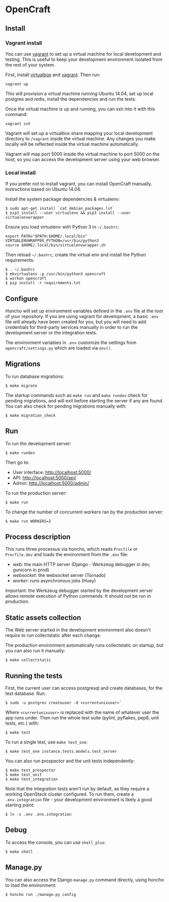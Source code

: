 OpenCraft
=========

Install
-------

### Vagrant install

You can use [vagrant][] to set up a virtual machine for local development and
testing. This is useful to keep your development environment isolated from the
rest of your system.

First, install [virtualbox][] and [vagrant][]. Then run:

    vagrant up

This will provision a virtual machine running Ubuntu 14.04, set up local
postgres and redis, install the dependencies and run the tests.

Once the virtual machine is up and running, you can ssh into it with this
command:

    vagrant ssh

Vagrant will set up a virtualbox share mapping your local development directory
to `/vagrant` inside the virtual machine. Any changes you make locally will be
reflected inside the virtual machine automatically.

Vagrant will map port 5000 inside the virtual machine to port 5000 on the host,
so you can access the development server using your web browser.


### Local install

If you prefer not to install vagrant, you can install OpenCraft manually.
Instructions based on Ubuntu 14.04.

Install the system package dependencies & virtualenv:

```
$ sudo apt-get install `cat debian_packages.lst`
$ pip3 install --user virtualenv && pip3 install --user virtualenvwrapper
```

Ensure you load virtualenv with Python 3 in `~/.bashrc`:

```
export PATH="$PATH:$HOME/.local/bin" VIRTUALENVWRAPPER_PYTHON=/usr/bin/python3
source $HOME/.local/bin/virtualenvwrapper.sh
```

Then reload `~/.bashrc`, create the virtual env and install the Python requirements:

```
$ . ~/.bashrc
$ mkvirtualenv -p /usr/bin/python3 opencraft
$ workon opencraft
$ pip install -r requirements.txt
```


Configure
---------

Honcho will set up environment variables defined in the `.env` file at the root
of your repository. If you are using vagrant for development, a basic `.env`
file will already have been created for you, but you will need to add
credentials for third-party services manually in order to run the development
server or the integration tests.

The environment variables in `.env` customize the settings from
`opencraft/settings.py` which are loaded via `env()`.


Migrations
----------

To run database migrations:

```
$ make migrate
```

The startup commands such as `make run` and `make rundev` check for pending migrations, and will 
exit before starting the server if any are found. You can also check for pending migrations manually with:

```
$ make migration_check
```


Run
---

To run the development server:

```
$ make rundev
```

Then go to:

* User interface: [http://localhost:5000/](http://localhost:5000/)
* API: [http://localhost:5000/api/](http://localhost:5000/api/)
* Admin: [http://localhost:5000/admin/](http://localhost:5000/admin/)

To run the production server:

```
$ make run
```

To change the number of concurrent workers ran by the production server:

```
$ make run WORKERS=2
```



Process description
-------------------

This runs three processus via honcho, which reads `Procfile` or `Procfile.dev` and loads the
environment from the `.env` file:

* *web*: the main HTTP server (Django - Werkzeug debugger in dev, gunicorn in prod)
* *websocket*: the websocket server (Tornado)
* *worker*: runs asynchronous jobs (Huey)

Important: the Werkzeug debugger started by the development server allows remote execution
of Python commands. It should *not* be run in production.


Static assets collection
------------------------

The Web server started in the development environment also doesn't require to run collectstatic
after each change.

The production environment automatically runs collectstatic on startup, but you can also run it
manually:

```
$ make collectstatic
```


Running the tests
-----------------

First, the current user can access postgresql and create databases, for the test database. Run:

```
$ sudo -u postgres createuser -d <currentunixuser>`
```

Where `<currentunixuser>` is replaced with the name of whatever user the app runs under. Then run 
the whole test suite (pylint, pyflakes, pep8, unit tests, etc.) with:

```
$ make test
```

To run a single test, use `make test_one`:

```
$ make test_one instance.tests.models.test_server
```

You can also run prospector and the unit tests independently:

```
$ make test_prospector
$ make test_unit
$ make test_integration
```

Note that the integration tests aren't run by default, as they require a working
OpenStack cluster configured. To run them, create a `.env.integration` file -
your development environment is likely a good starting point:

```
$ ln -s .env .env.integration
```


Debug
-----

To access the console, you can use `shell_plus`:

```
$ make shell
```


Manage.py
---------

You can also access the Django `manage.py` command directly, using honcho to load the environment:

```
$ honcho run ./manage.py config
```


[virtualbox]: https://www.virtualbox.org/
[vagrant]:    https://www.vagrantup.com/
